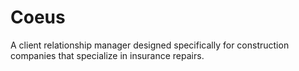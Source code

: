# Coeus
A client relationship manager designed specifically for construction companies that specialize in insurance repairs. 
